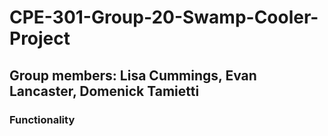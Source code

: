 # CPE-301-Group-20-Swamp-Cooler-Project
## Group members: Lisa Cummings, Evan Lancaster, Domenick Tamietti

### Functionality

